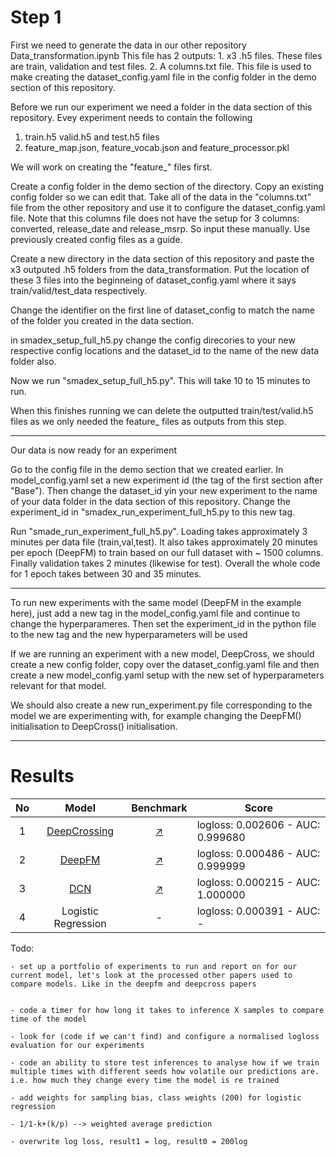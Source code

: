 # Step 1

First we need to generate the data in our other repository Data_transformation.ipynb
This file has 2 outputs:
    1. x3 .h5 files. These files are train, validation and test files.
    2. A columns.txt file. This file is used to make creating the dataset_config.yaml file in the config folder in the demo section of this repository.

Before we run our experiment we need a folder in the data section of this repository. Evey experiment needs to contain the following
 1. train.h5 valid.h5 and test.h5 files
 2. feature_map.json, feature_vocab.json and feature_processor.pkl

We will work on creating the "feature_" files first.

Create a config folder in the demo section of the directory. 
Copy an existing config folder so we can edit that.
Take all of the data in the "columns.txt" file from the other repository and use it to configure the dataset_config.yaml file. Note that this columns file does not have the setup for 3 columns: converted, release_date and release_msrp. So input these manually. Use previously created config files as a guide.

Create a new directory in the data section of this repository and paste the x3 outputed .h5 folders from the data_transformation. Put the location of these 3 files into the beginneing of  dataset_config.yaml where it says train/valid/test_data respectively. 

Change the identifier on the first line of dataset_config to match the name of the folder you created in the data section.

in smadex_setup_full_h5.py change the config direcories to your new respective config locations and the dataset_id to the name of the new data folder also.

Now we run "smadex_setup_full_h5.py". This will take 10 to 15 minutes to run.

When this finishes running we can delete the outputted train/test/valid.h5 files as we only needed the feature_ files as outputs from this step.

_______________________
Our data is now ready for an experiment

Go to the config file in the demo section that we created earlier. In model_config.yaml set a new experiment id (the tag of the first section after "Base"). Then change the dataset_id yin your new experiment to the name of your data folder in the data section of this repository. Change the experiment_id in "smadex_run_experiment_full_h5.py to this new tag. 

Run "smade_run_experiment_full_h5.py". Loading takes approximately 3 minutes per data file (train,val,test). It also takes approximately 20 minutes per epoch (DeepFM) to train based on our full dataset with ~ 1500 columns. Finally validation takes 2 minutes (likewise for test). Overall the whole code for 1 epoch takes between 30 and 35 minutes.
_______________________

To run new experiments with the same model (DeepFM in the example here), just add a new tag in the model_config.yaml file and continue to change the hyperparameres. Then set the experiment_id in the python file to the new tag and the new hyperparameters will be used

If we are running an experiment with a new model, DeepCross, we should create a new config folder, copy over the dataset_config.yaml file and then create a new model_config.yaml setup with the new set of hyperparameters relevant for that model.

We should also create a new run_experiment.py file corresponding to the model we are experimenting with, for example changing the DeepFM() initialisation to DeepCross() initialisation.

_______________

# Results

| No | Model                                    | Benchmark                                                                                                       | Score                             |
|:--:|:----------------------------------------:|:---------------------------------------------------------------------------------------------------------------:|-----------------------------------|
| 1 | [DeepCrossing](./model_zoo/DeepCrossing) | [:arrow_upper_right:](https://github.com/openbenchmark/BARS/tree/master/ctr_prediction/benchmarks/DeepCrossing) | logloss: 0.002606 - AUC: 0.999680 |
| 2 | [DeepFM](./model_zoo/DeepFM)             | [:arrow_upper_right:](https://github.com/openbenchmark/BARS/tree/master/ctr_prediction/benchmarks/DeepFM)       | logloss: 0.000486 - AUC: 0.999999                               |
| 3 | [DCN](./model_zoo/DCN)                   | [:arrow_upper_right:](https://github.com/openbenchmark/BARS/tree/master/ctr_prediction/benchmarks/DCN)          | logloss: 0.000215 - AUC: 1.000000 |
| 4 | Logistic Regression                      |                     -                                                                                            | logloss: 0.000391 - AUC: - |
Todo:

    - set up a portfolio of experiments to run and report on for our current model, let's look at the processed other papers used to compare models. Like in the deepfm and deepcross papers


    - code a timer for how long it takes to inference X samples to compare time of the model

    - look for (code if we can't find) and configure a normalised logloss evaluation for our experiments

    - code an ability to store test inferences to analyse how if we train multiple times with different seeds how volatile our predictions are. i.e. how much they change every time the model is re trained

    - add weights for sampling bias, class weights (200) for logistic regression

    - 1/1-k+(k/p) --> weighted average prediction
    
    - overwrite log loss, result1 = log, result0 = 200log
